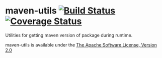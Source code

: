 maven-utils [![Build Status](https://travis-ci.org/guhilling/maven-utils.svg?branch=master)](https://travis-ci.org/guhilling/maven-utils) [![Coverage Status](https://coveralls.io/repos/guhilling/maven-utils/badge.svg?branch=master)](https://coveralls.io/r/guhilling/maven-utils?branch=master)
========

Utilities for getting maven version of package during runtime.

maven-utils is available under the [The Apache Software License, Version 2.0](http://www.apache.org/licenses/LICENSE-2.0.txt)

